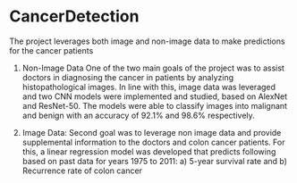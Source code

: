 # CancerDetection
The project leverages both image and non-image data to make predictions for the cancer patients

1. Non-Image Data
One of the two main goals of the project was to assist doctors in diagnosing the cancer in patients by analyzing histopathological images. 
In line with this, image data was leveraged and two CNN models were implemented and studied, based on AlexNet and ResNet-50. 
The models were able to classify images into malignant and benign with an accuracy of 92.1% and 98.6% respectively.

2. Image Data:
Second goal was to leverage non image data and provide supplemental information to the doctors and colon cancer patients. 
For this, a linear regression model was developed that predicts following based on past data for years 1975 to 2011:
a) 5-year survival rate and 
b) Recurrence rate of colon cancer

